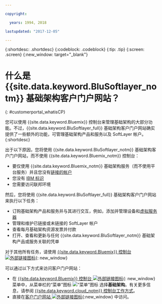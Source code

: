 ```yaml
---

copyright:

  years: 1994, 2018

lastupdated: "2017-12-05"

---
```


{:shortdesc: .shortdesc}
{:codeblock: .codeblock}
{:tip: .tip}
{:screen: .screen}
{:new_window: target="_blank"}


# 什么是 {{site.data.keyword.BluSoftlayer_notm}} 基础架构客户门户网站？
{: #customerportal_whatisCP}

您可以使用 {{site.data.keyword.Bluemix}} 控制台来管理基础架构的大部分功能。不过，{{site.data.keyword.BluSoftlayer_full}} 基础架构客户门户网站确实提供了一些额外的功能，可管理基础架构产品和服务以及 SoftLayer 帐户。
{:shortdesc}

出于以下原因，您将使用 {{site.data.keyword.BluSoftlayer_notm}} 基础架构客户门户网站，而不使用 {{site.data.keyword.Bluemix_notm}} 控制台：
  * 要仅使用 {{site.data.keyword.Bluemix_notm}} 基础架构服务（而不使用平台服务）并且您没有[链接的帐户](/docs/cloud-platform/accounts/softlayerlink.html#link_user_accounts)
  * 您没有 [IBM 标识](/docs/admin/softlayerlink.html#switching-to-ibmid)
  * 您需要访问联邦环境

然后，您将使用 {{site.data.keyword.BluSoftlayer_full}} 基础架构客户门户网站来执行以下任务：
  * 订购基础架构产品和服务并与其进行交互，例如，添加并管理设备和[虚拟服务器](/docs/vsi/vsi_index.html#getting-started-with-virtual-servers)
  * 管理和维护已链接或未链接的 SoftLayer 帐户
  * 查看每月基础架构资源发票并付款
  * 打开、查看和更新与任何 {{site.data.keyword.BluSoftlayer_notm}} 基础架构产品或服务关联的凭单

对于其他所有任务，请使用 [{{site.data.keyword.Bluemix}} 控制台 ![外部链接图标](../icons/launch-glyph.svg)](https://console.bluemix.net){: new_window}

可以通过以下方式来访问客户门户网站：
* 在 [{{site.data.keyword.Bluemix}} 控制台 ![外部链接图标](../icons/launch-glyph.svg)](https://console.bluemix.net){: new_window} 菜单中，从菜单栏的“菜单”图标 ![“菜单”图标](../icons/icon_hamburger.svg) 选择**基础架构**。有关更多信息，请参阅 [{{site.data.keyword.cloud_notm}} 控制台工作方式](/docs/overview/ui.html#ui)。
* 直接在[客户门户网站 ![外部链接图标](../icons/launch-glyph.svg)](https://control.softlayer.com/){:new_window} 中访问。
